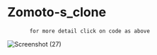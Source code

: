 # Zomoto-s_clone



           for more detail click on code as above
 
 
 
 ![Screenshot (27)](https://user-images.githubusercontent.com/106178304/209247437-a4a107c2-b8c8-4a83-bd7b-f8d265f523ad.png)

